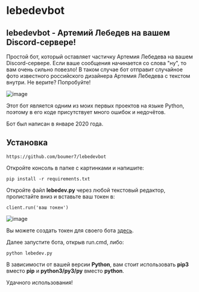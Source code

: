 # lebedevbot
## lebedevbot - Артемий Лебедев на вашем Discord-сервере!

Простой бот, который оставляет частичку Артемия Лебедева на вашем Discord-сервере. Если ваше сообщения начинается со слова "ну", то вам очень сильно повезло! В таком случае бот отправит случайное фото известного российского дизайнера Артемия Лебедева с текстом внутри. Не верите? Попробуйте!

![image](https://user-images.githubusercontent.com/33152397/113521152-416e8480-95a0-11eb-93ba-4560a3b950b9.png)

Этот бот является одним из моих первых проектов на языке Python, поэтому в его коде присутствует много ошибок и недочётов. 

Бот был написан в январе 2020 года.

## Установка
```console
https://github.com/boumer7/lebedevbot
```

Откройте консоль в папке с картинками и напишите:

```console
pip install -r requirements.txt
```

Откройте файл **lebedev.py** через любой текстовый редактор, пролистайте вниз и вставьте ваш токен в:

```console 
client.run('ваш токен')
``` 

![image](https://user-images.githubusercontent.com/33152397/113521317-5c8dc400-95a1-11eb-8b27-9f2da9853ec7.png)

Вы можете создать токен для своего бота <a href="https://discord.com/developers/applications">здесь</a>.


Далее запустите бота, открыв run.cmd, либо:

```console
python lebedev.py
```

В зависимости от вашей версии **Python**, вам стоит использовать **pip3** вместо **pip** и **python3/py3/py** вместо **python**.

Удачного использования!
